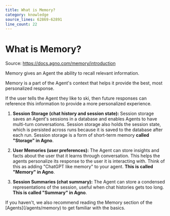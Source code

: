 ```yaml
---
title: What is Memory?
category: knowledge
source_lines: 62869-62891
line_count: 22
---
```


# What is Memory?
Source: https://docs.agno.com/memory/introduction

Memory gives an Agent the ability to recall relevant information.

Memory is a part of the Agent's context that helps it provide the best, most personalized response.

<Check>
  If the user tells the Agent they like to ski, then future responses can reference this information to provide a more personalized experience.
</Check>

1. **Session Storage (chat history and session state):** Session storage saves an Agent's sessions in a database and enables Agents to have multi-turn conversations. Session storage also holds the session state, which is persisted across runs because it is saved to the database after each run. Session storage is a form of short-term memory **called "Storage" in Agno**.

2. **User Memories (user preferences):** The Agent can store insights and facts about the user that it learns through conversation. This helps the agents personalize its response to the user it is interacting with. Think of this as adding "ChatGPT like memory" to your agent. **This is called "Memory" in Agno**.

3. **Session Summaries (chat summary):** The Agent can store a condensed representations of the session, useful when chat histories gets too long. **This is called "Summary" in Agno**.

<Note>
  If you haven't, we also recommend reading the Memory section of the [Agents](/agents/memory) to get familiar with the basics.
</Note>


